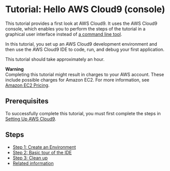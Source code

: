 # Tutorial: Hello AWS Cloud9 \(console\)<a name="tutorial"></a>

This tutorial provides a first look at AWS Cloud9\. It uses the AWS Cloud9 console, which enables you to perform the steps of the tutorial in a graphical user interface instead of [a command line tool](tutorial-basic-cli.md)\.

In this tutorial, you set up an AWS Cloud9 development environment and then use the AWS Cloud9 IDE to code, run, and debug your first application\.

This tutorial should take approximately an hour\.

**Warning**  
Completing this tutorial might result in charges to your AWS account\. These include possible charges for Amazon EC2\. For more information, see [Amazon EC2 Pricing](https://aws.amazon.com/ec2/pricing/)\.

## Prerequisites<a name="tutorial-prereqs"></a>

To successfully complete this tutorial, you must first complete the steps in [Setting Up AWS Cloud9](setting-up.md)\.

## Steps<a name="tutorial-steps"></a>
+ [Step 1: Create an Environment](tutorial-create-environment.md)
+ [Step 2: Basic tour of the IDE](tutorial-tour-ide.md)
+ [Step 3: Clean up](tutorial-clean-up.md)
+ [Related information](tutorial-final-info.md)